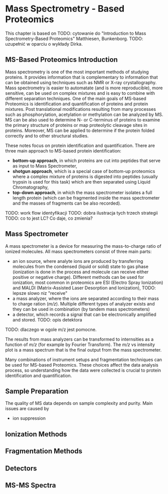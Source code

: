 # Mass Spectrometry - Based Proteomics

This chapter is based on TODO: cytowanie do "Introduction to Mass Spectrometry-Based Proteomics" Matthiesen, Bunkenborg.
TODO: uzupełnić w oparciu o wykłady Dirka.

## MS-Based Proteomics Introduction

Mass spectrometry is one of the most important methods of studying proteins. 
It provides information that is complementary to information that can be obtained using techniques such as NMR or X-ray crystallography. 
Mass spectrometry is easier to automatate (and is more reproducible), more sensitive, can be used on complex mixtures and is easy to combine with different separation techniques. 
One of the main goals of MS-based Proteomics is identification and quantification of proteins and protein mixtures.
Post translational modifications resulting from many processes such as phosphorylation, acetylation or methylation can be analyzed by MS.
MS can be also used to determine N- or C-terminus of proteins to examine the primary structure of proteins or map proteolytic cleavage sites in proteins.
Moreover, MS can be applied to determine if the protein folded correctly and to other structural studies.

These notes focus on protein identification and quantification. 
There are three main approach to MS-based protein identification:

  - **bottom-up approach**, in which proteins are cut into peptides that serve as input to Mass Spectrometer,
  - **shotgun approach**, which is a special case of bottom-up proteomics where a complex mixture of proteins is digested into peptides (usually trypsin is used for this task) which are then separated using Liquid Chromatography,
  - **top-down approach**, in which the mass spectrometer isolates a full length protein (which can be fragmented inside the mass spectrometer and the masses of fragments can be also recorded).
 
TODO: work flow identyfikacji 
TODO: dobra ilustracja tych trzech strategii
TODO: co to jest LC? Co daje, co zmienia?

## Mass Spectrometer

A mass spectrometer is a device for measuring the mass-to-charge ratio of ionized molecules. 
All mass spectrometers consist of three main parts:
  - an ion source, where analyte ions are produced by transferring molecules from the condensed (liquid or solid) state to gas phase (ionization is done in the process and molecule can receive either positive or negative charge). Different methods can be used for ionization, most common in proteomics are ESI (Electro Spray Ionization) and MALDI (Matrix-Assisted Laser Desorption and Ionization),
  TODO: lepsze slowo niz "receive"
  - a mass analyzer, where the ions are separated according to their mass to charge ration (_m/z_). Multiple different types of analyzer exists and they can be used in combination (by tandem mass spectrometers)
  - a detector, which records a signal that can be electronically amplified and stored.
  TODO: opis detektora

TODO: dlaczego w ogole m/z jest pomocne.

The results from mass analyzers can be transformed to internsities as a function of _m/z_ (for example by Fourier Transform). The _m/z_ vs intensity plot is a mass spectrum that is the final output from the mass spectrometer.

Many combinations of instrument setups and fragmentation techniques can be used for MS-based Proteomics.
These choices affect the data analysis process, so understanding how the data were collected is crucial to protein identification and quantification.


## Sample Preparation

The quality of MS data depends on sample complexity and purity. 
Main issues are caused by
  - ion suppression 

## Ionization Methods


## Fragmentation Methods


## Detectors


## MS-MS Spectra

